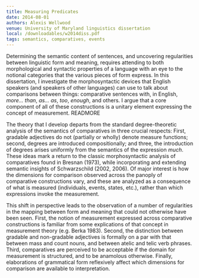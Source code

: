 ```yaml
---
title: Measuring Predicates
date: 2014-08-01
authors: Alexis Wellwood
venue: University of Maryland linguistics dissertation
local: /downloadables/w2014diss.pdf
tags: semantics, comparatives, events
---
```


Determining  the  semantic  content  of  sentences,  and  uncovering  regularities
between linguistic form and meaning, requires attending to both morphological and
syntactic properties of a language with an eye to the notional categories that the
various pieces of form express. In this dissertation, I investigate the morphosyntactic
devices that English speakers (and speakers of other languages) can use to talk about
comparisons between things:  comparative sentences with, in English,
*more... than*, *as...   as*, *too*, *enough*, 
  and  others.   I  argue  that  a  core  component  of  all  of  these
constructions is a unitary element expressing the concept of measurement. READMORE 

The theory that I develop departs from the standard degree-theoretic analysis
of the semantics of comparatives in three crucial respects:  First, gradable adjectives
do  not  (partially  or  wholly)  denote  measure  functions;  second,  degrees  are  introduced compositionally; and three, the introduction of degrees arises uniformly from
the semantics of the expression *much*.  These ideas mark a return to the classic morphosyntactic analysis of comparatives found in Bresnan (1973), while incorporating
and extending semantic insights of Schwarzschild (2002, 2006).  Of major interest
is how the dimensions for comparison observed across the panoply of comparative
constructions vary,  and these are analyzed as a consequence of what is measured
(individuals, events, states, etc.), rather than which expressions invoke the measurement.

This shift in perspective leads to the observation of a number of regularities
in  the  mapping  between  form  and  meaning  that  could  not  otherwise  have  been
seen.  First, the notion of measurement expressed across comparative constructions
is familiar from some explications of that concept in measurement theory (e.g. Berka
1983).   Second,  the  distinction  between  gradable  and  non-gradable  adjectives  is
formally on a par with that between mass and count nouns, and between atelic and
telic verb phrases.  Third, comparatives are perceived to be acceptable if the domain
for measurement is structured, and to be anamolous otherwise.  Finally, elaborations
of grammatical form reflexively affect which dimensions for comparison are available
to interpretation.

